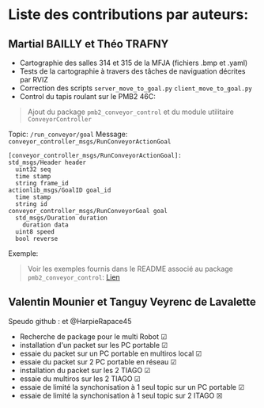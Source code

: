 # Liste des contributions par auteurs:

## Martial BAILLY et Théo TRAFNY

- Cartographie des salles 314 et 315 de la MFJA (fichiers .bmp et .yaml)
- Tests de la cartographie à travers des tâches de naviguation décrites par RVIZ
- Correction des scripts ``server_move_to_goal.py`` ``client_move_to_goal.py``
- Control du tapis roulant sur le PMB2 46C:
> Ajout du package ``pmb2_conveyor_control`` et du module utilitaire ``ConveyorController``

Topic: ``/run_conveyor/goal``
Message: ``conveyor_controller_msgs/RunConveyorActionGoal``
```
[conveyor_controller_msgs/RunConveyorActionGoal]:
std_msgs/Header header
  uint32 seq
  time stamp
  string frame_id
actionlib_msgs/GoalID goal_id
  time stamp
  string id
conveyor_controller_msgs/RunConveyorGoal goal
  std_msgs/Duration duration
    duration data
  uint8 speed
  bool reverse
```

Exemple:

> Voir les exemples fournis dans le README associé au package ``pmb2_conveyor_control``: [Lien](pmb2_conveyor_control/README.md)

## Valentin Mounier et Tanguy Veyrenc de Lavalette

Speudo github : et @HarpieRapace45


- Recherche de package pour le multi Robot &#9745;
- installation d'un packet sur les PC portable &#9745;
- essaie du packet sur un PC portable en multiros local &#9745;
- essaie du packet sur 2 PC portable en réseau &#9745;
- installation du packet sur les 2 TIAGO &#9745;
- essaie du multiros sur les 2 TIAGO &#9745;
- essaie de limité la synchonisation à 1 seul topic sur un PC portable &#9745;
- essaie de limité la synchonisation à 1 seul topic sur 2 ITAGO &#x2612;
